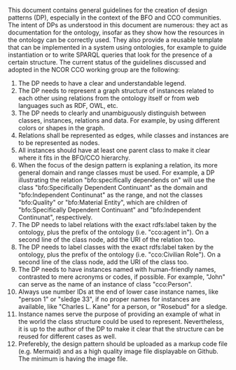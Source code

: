 This document contains general guidelines for the creation of design patterns (DP), especially in the context of the BFO and CCO communities. The intent of DPs as understood in this document are numerous: they act as documentation for the ontology, insofar as they show how the resources in the ontology can be correctly used. They also provide a reusable template that can be implemented in a system using ontologies, for example to guide instantiation or to write SPARQL queries that look for the presence of a certain structure. The current status of the guidelines discussed and adopted in the NCOR CCO working group are the following:

1. The DP needs to have a clear and understandable legend.
2. The DP needs to represent a graph structure of instances related to each other using relations from the ontology itself or from web languages such as RDF, OWL, etc. 
3. The DP needs to clearly and unambiguously distinguish between classes, instances, relations and data. For example, by using different colors or shapes in the graph.
4. Relations shall be represented as edges, while classes and instances are to be represented as nodes.
5. All instances should have at least one parent class to make it clear where it fits in the BFO/CCO hierarchy. 
6. When the focus of the design pattern is explaning a relation, its more general domain and range classes must be used. For example, a DP illustrating the relation "bfo:specifically dependends on" will use the class "bfo:Specifically Dependent Continuant" as the domain and "bfo:Independent Continunat" as the range, and not the classes "bfo:Quality" or "bfo:Material Entity", which are children of "bfo:Specifically Dependent Continuant" and "bfo:Independent Continunat", respectively.  
7. The DP needs to label relations with the exact rdfs:label taken by the ontology, plus the prefix of the ontology (i.e. "cco:agent in"). On a second line of the class node, add the URI of the relation too.
8. The DP needs to label classes with the exact rdfs:label taken by the ontology, plus the prefix of the ontology (i.e. "cco:Civilian Role"). On a second line of the class node, add the URI of the class too.
9. The DP needs to have instances named with human-friendly names, contrasted to mere acronyms or codes, if possible. For example, "John" can serve as the name of an instance of class "cco:Person". 
10. Always use number IDs at the end of lower case instance names, like "person 1" or "sledge 33", if no proper names for instances are available, like "Charles L. Kane" for a person, or "Rosebud" for a sledge.
11. Instance names serve the purpose of providing an example of what in the world the class structure could be used to represent. Nevertheless, it is up to the author of the DP to make it clear that the structure can be reused for different cases as well.
12. Preferebly, the design pattern should be uploaded as a markup code file (e.g. Mermaid) and as a high quality image file displayable on Github. The minimum is having the image file.


